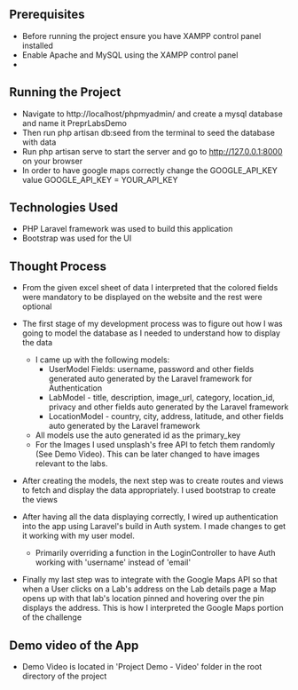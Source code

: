 
## Prerequisites

* Before running the project ensure you have XAMPP control panel installed
* Enable Apache and MySQL using the XAMPP control panel
* 

## Running the Project
* Navigate to http://localhost/phpmyadmin/ and create a mysql database and name it PreprLabsDemo
* Then run php artisan db:seed from the terminal to seed the database with data
* Run php artisan serve to start the server and go to http://127.0.0.1:8000 on your browser
* In order to have google maps correctly change the GOOGLE_API_KEY value GOOGLE_API_KEY = YOUR_API_KEY

## Technologies Used
* PHP Laravel framework was used to build this application
* Bootstrap was used for the UI 

## Thought Process
* From the given excel sheet of data I interpreted that the colored fields were mandatory to be displayed on the website and the rest were optional
* The first stage of my development process was to figure out how I was going to model the database as I needed to understand how to display the data
  * I came up with the following models: 
    * UserModel Fields: username, password and other fields generated auto generated by the Laravel framework for Authentication
    * LabModel - title, description, image_url, category, location_id, privacy and other fields auto generated by the Laravel framework 
    * LocationModel - country, city, address, latitude, and other fields auto generated by the Laravel framework
  * All models use the auto generated id as the primary_key
  * For the Images I used unsplash's free API to fetch them randomly (See Demo Video). This can be later changed to have images relevant to the labs.
* After creating the models, the next step was to create routes and views to fetch and display the data appropriately. I used bootstrap to create the views

* After having all the data displaying correctly, I wired up authentication into the app using Laravel's build in Auth system. I made changes to get it working with my user model.
  * Primarily overriding a function in the LoginController to have Auth working with 'username' instead of 'email' 

* Finally my last step was to integrate with the Google Maps API so that when a User clicks on a Lab's address on the Lab details page a Map opens up with that lab's location pinned and hovering over the pin displays the address. This is how I interpreted the Google Maps portion of the challenge  

## Demo video of the App
 * Demo Video is located in 'Project Demo - Video' folder in the root directory of the project
